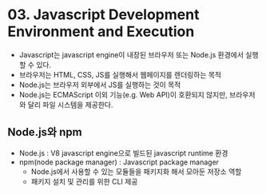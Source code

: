 # 03. Javascript Development Environment and Execution

- Javascript는 javascript engine이 내장된 브라우저 또는 Node.js 환경에서 실행할 수 있다.
- 브라우저는 HTML, CSS, JS를 실행해서 웹페이지를 렌더링하는 목적
- Node.js는 브라우저 외부에서 JS를 실행하는 것이 목적
- Node.js는 ECMAScript 이외 기능(e.g. Web API)이 호환되지 않지만, 브라우저와 달리 파일 시스템을 제공한다.

## Node.js와 npm

- Node.js : V8 javascript engine으로 빌드된 javascript runtime 환경
- npm(node package manager) : Javascript package manager
  - Node.js에서 사용할 수 있는 모듈들을 패키지화 해서 모아둔 저장소 역할
  - 패키지 설치 및 관리를 위한 CLI 제공
